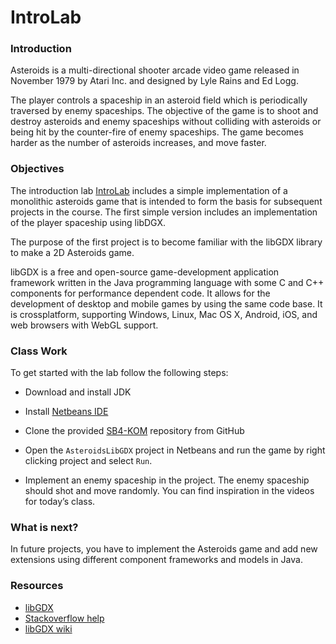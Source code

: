 # IntroLab

### Introduction

Asteroids is a multi-directional shooter arcade video game released in November 1979 by Atari Inc. and designed by Lyle
Rains and Ed Logg.

The player controls a spaceship in an asteroid field which is periodically traversed by enemy
spaceships. The objective of the game is to shoot and destroy asteroids and enemy spaceships
without colliding with asteroids or being hit by the counter-fire of enemy spaceships. The game
becomes harder as the number of asteroids increases, and move faster.

### Objectives

The introduction lab [IntroLab](https://drive.google.com/file/d/1O0yvqSBqQm49PQq-f2PCytjUSABeOnqR/edit) includes a
simple implementation of a monolithic asteroids game that is intended to form the basis for subsequent projects in the
course. The first simple version includes an implementation of the player spaceship using libDGX.

The purpose of the first project is to become familiar with the libGDX library to make a 2D Asteroids game.

libGDX is a free and open-source game-development application framework written in the Java programming language with
some C and C++ components for performance dependent code. It allows for the development of desktop and mobile games by
using the same code base. It is crossplatform, supporting Windows, Linux, Mac OS X, Android, iOS, and web browsers with
WebGL support.

### Class Work

To get started with the lab follow the following steps:

- Download and install JDK
- Install [Netbeans IDE](https://netbeans.apache.org/download/index.html)
- Clone the provided [SB4-KOM](https://github.com/sweat-tek/SB4-KOM-F20) repository from GitHub
- Open the `AsteroidsLibGDX` project in Netbeans and run the game by right clicking project
  and select `Run`.

- Implement an enemy spaceship in the project. The enemy spaceship should shot and move randomly. You can find
  inspiration in the videos for today’s class.

### What is next?

In future projects, you have to implement the Asteroids game and add new extensions using different component
frameworks and models in Java.

### Resources

- [libGDX](https://libgdx.com/)
- [Stackoverflow help](https://stackoverflow.com/questions/tagged/libgdx)
- [libGDX wiki](https://libgdx.com/wiki/)
